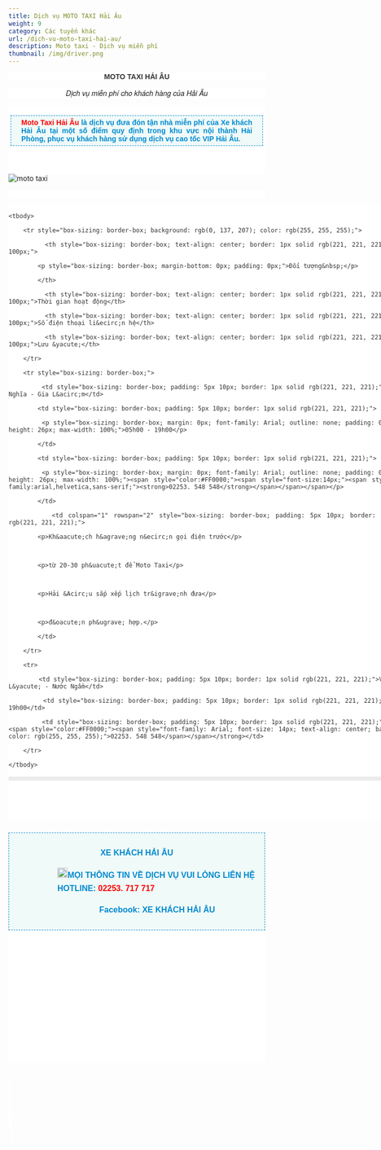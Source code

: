 ```yaml
---
title: Dịch vụ MOTO TAXI Hải Âu
weight: 9
category: Các tuyến khác
url: /dich-vu-moto-taxi-hai-au/
description: Moto taxi - Dịch vụ miễn phí
thumbnail: /img/driver.png
---
```

<p style="box-sizing: border-box; color: rgb(51, 51, 51); background-color: rgb(255, 255, 255); text-align: center;"><font face="arial, helvetica, sans-serif"><b>MOTO TAXI HẢI &Acirc;U</b></font></p>



<p style="box-sizing: border-box; font-size: 14px; background-color: rgb(255, 255, 255); text-align: center;"><font face="Helvetica Neue, Helvetica, Arial, sans-serif"><i>Dịch vụ miễn ph&iacute; cho kh&aacute;ch h&agrave;ng của Hải &Acirc;u</i></font></p>



<div class="itemContainer itemContainerLast" style="box-sizing: border-box; color: rgb(51, 51, 51); font-family: -apple-system, BlinkMacSystemFont, &quot;avenir next&quot;, avenir, &quot;helvetica neue&quot;, helvetica, ubuntu, roboto, noto, &quot;segoe ui&quot;, arial, sans-serif; font-size: 14px; text-align: justify; background: rgb(255, 255, 255); border: 0px; outline: 0px; vertical-align: baseline; margin: 0px; padding: 0px; float: left;">

<div class="catItemView groupLeading" style="box-sizing: border-box; border: 0px; outline: 0px; vertical-align: baseline; background-image: initial; background-position: initial; background-size: initial; background-repeat: initial; background-attachment: initial; background-origin: initial; background-clip: initial; margin: 0px; padding: 4px;">

<div class="catItemHeader" style="box-sizing: border-box; border: 0px; outline: 0px; vertical-align: baseline; background-image: initial; background-position: initial; background-size: initial; background-repeat: initial; background-attachment: initial; background-origin: initial; background-clip: initial; margin: 0px; padding: 0px;">

<p style="box-sizing: border-box; margin-top: 16px; margin-bottom: 20px; padding: 5px 20px; border: 1px dashed rgb(0, 137, 207); background: none 0px 0px repeat scroll rgb(240, 250, 248);"><span style="font-family: arial, helvetica, sans-serif;"><span style="font-weight: 700;"><font color="#ff0000">Moto Taxi Hải &Acirc;u</font></span><span style="color: rgb(0, 137, 207); font-weight: 700;">&nbsp;</span></span><span style="color: rgb(0, 137, 207); font-family: Arial; font-weight: 700;">l&agrave; dịch vụ đưa đ&oacute;n tận nh&agrave; miễn ph&iacute; của Xe kh&aacute;ch Hải &Acirc;u&nbsp;tại một số điểm quy định trong khu vực nội th&agrave;nh Hải Ph&ograve;ng, phục vụ kh&aacute;ch h&agrave;ng sử dụng dịch vụ cao tốc VIP Hải &Acirc;u.</span></p>

</div>



<p>&nbsp;</p>

</div>

</div>

</body>

</html>

![moto taxi](/img/moto-taxi-1-.jpg)

<p style="box-sizing: border-box; color: rgb(51, 51, 51); background-color: rgb(255, 255, 255); text-align: center;">&nbsp;</p>



<div class="itemContainer itemContainerLast" style="box-sizing: border-box; color: rgb(51, 51, 51); font-family: -apple-system, BlinkMacSystemFont, &quot;avenir next&quot;, avenir, &quot;helvetica neue&quot;, helvetica, ubuntu, roboto, noto, &quot;segoe ui&quot;, arial, sans-serif; font-size: 14px; text-align: justify; background: rgb(255, 255, 255); border: 0px; outline: 0px; vertical-align: baseline; margin: 0px; padding: 0px; float: left;">

<table style="box-sizing: border-box; color: rgb(41, 43, 44); border: 4px solid rgb(236, 236, 236); font-family: arial; text-align: center; width: 800px;">

	<tbody>

		<tr style="box-sizing: border-box; background: rgb(0, 137, 207); color: rgb(255, 255, 255);">

			<th style="box-sizing: border-box; text-align: center; border: 1px solid rgb(221, 221, 221); width: 100px;">

			<p style="box-sizing: border-box; margin-bottom: 0px; padding: 0px;">Đối tượng&nbsp;</p>

			</th>

			<th style="box-sizing: border-box; text-align: center; border: 1px solid rgb(221, 221, 221); width: 100px;">Thời gian hoạt động</th>

			<th style="box-sizing: border-box; text-align: center; border: 1px solid rgb(221, 221, 221); width: 100px;">Số điện thoại li&ecirc;n hệ</th>

			<th style="box-sizing: border-box; text-align: center; border: 1px solid rgb(221, 221, 221); width: 100px;">Lưu &yacute;</th>

		</tr>

		<tr style="box-sizing: border-box;">

			<td style="box-sizing: border-box; padding: 5px 10px; border: 1px solid rgb(221, 221, 221);">VIP Niệm Nghĩa - Gia L&acirc;m</td>

			<td style="box-sizing: border-box; padding: 5px 10px; border: 1px solid rgb(221, 221, 221);">

			<p style="box-sizing: border-box; margin: 0px; font-family: Arial; outline: none; padding: 0px; line-height: 26px; max-width: 100%;">05h00 - 19h00</p>

			</td>

			<td style="box-sizing: border-box; padding: 5px 10px; border: 1px solid rgb(221, 221, 221);">

			<p style="box-sizing: border-box; margin: 0px; font-family: Arial; outline: none; padding: 0px; line-height: 26px; max-width: 100%;"><span style="color:#FF0000;"><span style="font-size:14px;"><span style="font-family:arial,helvetica,sans-serif;"><strong>02253. 548 548</strong></span></span></span></p>

			</td>

			<td colspan="1" rowspan="2" style="box-sizing: border-box; padding: 5px 10px; border: 1px solid rgb(221, 221, 221);">

			<p>Kh&aacute;ch h&agrave;ng n&ecirc;n gọi điện trước</p>



			<p>từ 20-30 ph&uacute;t để Moto Taxi</p>



			<p>Hải &Acirc;u sắp xếp lịch tr&igrave;nh đưa</p>



			<p>đ&oacute;n ph&ugrave; hợp.</p>

			</td>

		</tr>

		<tr>

			<td style="box-sizing: border-box; padding: 5px 10px; border: 1px solid rgb(221, 221, 221);">VIP Thượng L&yacute; - Nước Ngầm</td>

			<td style="box-sizing: border-box; padding: 5px 10px; border: 1px solid rgb(221, 221, 221);">05h00 - 19h00</td>

			<td style="box-sizing: border-box; padding: 5px 10px; border: 1px solid rgb(221, 221, 221);"><strong><span style="color:#FF0000;"><span style="font-family: Arial; font-size: 14px; text-align: center; background-color: rgb(255, 255, 255);">02253. 548 548</span></span></strong></td>

		</tr>

	</tbody>

</table>



<div style="box-sizing: border-box; font-family: &quot;Helvetica Neue&quot;, Helvetica, Arial, sans-serif;">&nbsp;</div>



<div style="box-sizing: border-box; font-family: &quot;Helvetica Neue&quot;, Helvetica, Arial, sans-serif;">&nbsp;</div>



<div style="box-sizing: border-box; font-family: &quot;Helvetica Neue&quot;, Helvetica, Arial, sans-serif;">&nbsp;</div>

</div>



<div id="itemListPrimary" style="box-sizing: border-box; color: rgb(51, 51, 51); font-family: -apple-system, BlinkMacSystemFont, &quot;avenir next&quot;, avenir, &quot;helvetica neue&quot;, helvetica, ubuntu, roboto, noto, &quot;segoe ui&quot;, arial, sans-serif; font-size: 14px; text-align: justify; outline: 0px; line-height: 26px; max-width: 100%; background-image: initial; background-position: initial; background-size: initial; background-repeat: initial; background-attachment: initial; background-origin: initial; background-clip: initial; border: 0px; vertical-align: baseline; margin: 0px; padding: 0px;">

<p style="box-sizing: border-box; color: rgb(35, 31, 32); font-family: Arial; outline: none; margin-bottom: 0px; margin-left: 80px; padding: 0px; line-height: 26px; max-width: 100%;">&nbsp;</p>



<div class="itemContainer itemContainerLast" style="box-sizing: border-box; color: rgb(51, 51, 51); font-family: -apple-system, BlinkMacSystemFont, &quot;avenir next&quot;, avenir, &quot;helvetica neue&quot;, helvetica, ubuntu, roboto, noto, &quot;segoe ui&quot;, arial, sans-serif; font-size: 14px; text-align: justify; background: rgb(255, 255, 255); border: 0px; outline: 0px; vertical-align: baseline; margin: 0px; padding: 0px; float: left;">

<div style="box-sizing: border-box; font-family: &quot;Helvetica Neue&quot;, Helvetica, Arial, sans-serif; text-align: center;">

<div style="box-sizing: border-box; font-family: -apple-system, BlinkMacSystemFont, &quot;avenir next&quot;, avenir, &quot;helvetica neue&quot;, helvetica, ubuntu, roboto, noto, &quot;segoe ui&quot;, arial, sans-serif;">

<div style="box-sizing: border-box; font-family: arial; border: 1px dashed rgb(0, 137, 207); padding: 10px 15px; margin-bottom: 20px; background: rgb(240, 250, 248);">

<p style="box-sizing: border-box; font-size: 16px;"><span style="font-size:16px;"><span style="font-family:arial,helvetica,sans-serif;"><span style="color: rgb(0, 137, 207);"><span style="font-weight: bolder;">XE KH&Aacute;CH HẢI &Acirc;U</span></span></span></span></p>



<p style="box-sizing: border-box; font-size: 16px; text-align: left; margin-left: 80px;"><span style="font-size:16px;"><span style="font-family:arial,helvetica,sans-serif;"><strong><span style="color: rgb(0, 137, 207);"><img alt="" height="20" src="https://xehaiau.netlify.com/pictures/picfullsizes/2018/01/02/blue%20arrow(1).png" style="border-style: none; max-width: 100%;" width="20" />MỌI TH&Ocirc;NG TIN VỀ DỊCH VỤ VUI L&Ograve;NG LI&Ecirc;N HỆ HOTLINE: </span><span style="color:#FF0000;">02253. 717 717</span></strong></span></span></p>



<p style="box-sizing: border-box; font-size: 16px; margin-left: 80px;"><span style="font-size:16px;"><span style="font-family:arial,helvetica,sans-serif;"><span style="font-weight: bolder;"><font color="#0089cf">Facebook: XE KH&Aacute;CH HẢI &Acirc;U</font></span></span></span></p>

</div>



<p style="box-sizing: border-box;">&nbsp;</p>



<p style="box-sizing: border-box;">&nbsp;</p>

</div>



<p style="box-sizing: border-box;">&nbsp;</p>



<p style="box-sizing: border-box;">&nbsp;</p>

</div>



<p style="box-sizing: border-box;">&nbsp;</p>



<p style="box-sizing: border-box;">&nbsp;</p>

</div>



<p style="box-sizing: border-box; color: rgb(51, 51, 51); font-family: -apple-system, BlinkMacSystemFont, &quot;avenir next&quot;, avenir, &quot;helvetica neue&quot;, helvetica, ubuntu, roboto, noto, &quot;segoe ui&quot;, arial, sans-serif; font-size: 14px; text-align: justify;">&nbsp;</p>



<div class="itemContainer itemContainerLast" style="box-sizing: border-box; color: rgb(51, 51, 51); font-family: -apple-system, BlinkMacSystemFont, &quot;avenir next&quot;, avenir, &quot;helvetica neue&quot;, helvetica, ubuntu, roboto, noto, &quot;segoe ui&quot;, arial, sans-serif; font-size: 14px; text-align: justify; background: rgb(255, 255, 255); border: 0px; outline: 0px; vertical-align: baseline; margin: 0px; padding: 0px; float: left;">

<div style="box-sizing: border-box; font-family: &quot;Helvetica Neue&quot;, Helvetica, Arial, sans-serif; text-align: center;">

<div style="box-sizing: border-box; color: rgb(35, 31, 32); font-family: Arial; outline: none; line-height: 26px; max-width: 100%; text-align: justify;">

<div style="box-sizing: border-box; outline: none; line-height: 26px; max-width: 100%;">

<div id="itemListLeading" style="box-sizing: border-box; color: rgb(51, 51, 51); font-family: sans-serif, Arial, Verdana, &quot;Trebuchet MS&quot;; font-size: 13px; border: 0px; outline: 0px; vertical-align: baseline; background-image: initial; background-position: initial; background-size: initial; background-repeat: initial; background-attachment: initial; background-origin: initial; background-clip: initial; margin: 0px; padding: 0px;">

<p style="box-sizing: border-box;">&nbsp;</p>



<p style="box-sizing: border-box;">&nbsp;</p>

</div>

</div>

</div>

</div>

</div>



<p style="box-sizing: border-box; color: rgb(35, 31, 32); font-family: Arial; outline: none; margin-bottom: 0px; margin-left: 80px; padding: 0px; line-height: 26px; max-width: 100%;"><span style="color: rgb(29, 33, 41); font-family: Helvetica, Arial, sans-serif;">&nbsp; &nbsp; &nbsp; &nbsp; &nbsp; &nbsp; &nbsp; &nbsp; &nbsp; &nbsp; &nbsp; &nbsp; &nbsp; &nbsp;&nbsp;​&nbsp; &nbsp; &nbsp;&nbsp;&nbsp;&nbsp;&nbsp;</span></p>



<p style="box-sizing: border-box; color: rgb(35, 31, 32); font-family: Arial; outline: none; margin-bottom: 0px; margin-left: 80px; padding: 0px; line-height: 26px; max-width: 100%;">&nbsp;</p>

</div>



<div class="itemContainer itemContainerLast" style="box-sizing: border-box; color: rgb(51, 51, 51); font-family: -apple-system, BlinkMacSystemFont, &quot;avenir next&quot;, avenir, &quot;helvetica neue&quot;, helvetica, ubuntu, roboto, noto, &quot;segoe ui&quot;, arial, sans-serif; font-size: 14px; text-align: justify; background: rgb(255, 255, 255); border: 0px; outline: 0px; vertical-align: baseline; margin: 0px; padding: 0px; float: left;">

<div style="box-sizing: border-box; font-family: &quot;Helvetica Neue&quot;, Helvetica, Arial, sans-serif; text-align: center;">

<div style="box-sizing: border-box; color: rgb(35, 31, 32); font-family: Arial; outline: none; line-height: 26px; max-width: 100%; text-align: justify;">

<div style="box-sizing: border-box; outline: none; line-height: 26px; max-width: 100%;">

<div id="itemListLeading" style="box-sizing: border-box; color: rgb(51, 51, 51); font-family: sans-serif, Arial, Verdana, &quot;Trebuchet MS&quot;; font-size: 13px; border: 0px; outline: 0px; vertical-align: baseline; background-image: initial; background-position: initial; background-size: initial; background-repeat: initial; background-attachment: initial; background-origin: initial; background-clip: initial; margin: 0px; padding: 0px;">

<p style="box-sizing: border-box;">&nbsp;</p>

</div>

</div>

</div>

</div>

</div>



<div id="itemListPrimary" style="outline: 0px; font-size: 14px; line-height: 26px; max-width: 100%; background-image: initial; background-position: initial; background-size: initial; background-repeat: initial; background-attachment: initial; background-origin: initial; background-clip: initial; border: 0px; vertical-align: baseline; margin: 0px; padding: 0px;">

<div class="itemContainer itemContainerLast" style="outline: 0px; line-height: 26px; max-width: 100%; background-image: initial; background-position: initial; background-size: initial; background-repeat: initial; background-attachment: initial; background-origin: initial; background-clip: initial; border: 0px; vertical-align: baseline; margin: 0px; padding: 0px; float: left;">

<div class="catItemView groupPrimary" style="outline: 0px; line-height: 26px; max-width: 100%; background-image: initial; background-position: initial; background-size: initial; background-repeat: initial; background-attachment: initial; background-origin: initial; background-clip: initial; border: 0px; vertical-align: baseline; margin: 0px; padding: 4px;">

<div style="color: rgb(35, 31, 32); font-family: Arial; outline: none; line-height: 26px; max-width: 100%; text-align: center;">&nbsp;</div>



<p style="color: rgb(35, 31, 32); font-family: Arial; outline: none; margin-bottom: 0px; margin-left: 80px; padding: 0px; line-height: 26px; max-width: 100%;"><span style="color: rgb(29, 33, 41); font-family: Helvetica, Arial, sans-serif; font-size: 14px;">&nbsp; &nbsp; &nbsp; &nbsp; &nbsp; &nbsp; &nbsp; &nbsp; &nbsp; &nbsp; &nbsp; &nbsp; &nbsp; &nbsp;&nbsp;​&nbsp; &nbsp; &nbsp;&nbsp;&nbsp;&nbsp;&nbsp;</span></p>



<p style="color: rgb(35, 31, 32); font-family: Arial; outline: none; margin-bottom: 0px; margin-left: 80px; padding: 0px; line-height: 26px; max-width: 100%;">&nbsp;</p>

</div>

</div>

</div>

</body>

</html>
